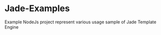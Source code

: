 Jade-Examples
=============

Example NodeJs project represent various usage sample of Jade Template Engine
